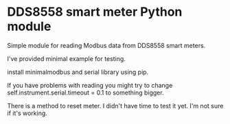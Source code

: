 # DDS8558 smart meter Python module


Simple module for reading Modbus data from DDS8558 smart meters. 

I've provided minimal example for testing.

install minimalmodbus and serial library using pip. 

If you have problems with reading you might try to change self.instrument.serial.timeout = 0.1 to something bigger. 

There is a method to reset meter. I didn't have time to test it yet. I'm not sure if it's working.

